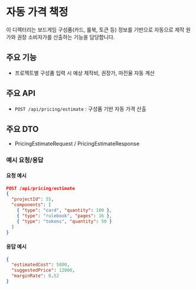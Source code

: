 # 자동 가격 책정

이 디렉터리는 보드게임 구성품(카드, 룰북, 토큰 등) 정보를 기반으로 자동으로 제작 원가와 권장 소비자가를 산출하는 기능을 담당합니다.

## 주요 기능
- 프로젝트별 구성품 입력 시 예상 제작비, 권장가, 마진율 자동 계산

## 주요 API
- `POST /api/pricing/estimate` : 구성품 기반 자동 가격 산출

## 주요 DTO
- PricingEstimateRequest / PricingEstimateResponse

### 예시 요청/응답

#### 요청 예시
```json
POST /api/pricing/estimate
{
  "projectId": 55,
  "components": [
    { "type": "card", "quantity": 100 },
    { "type": "rulebook", "pages": 16 },
    { "type": "tokens", "quantity": 50 }
  ]
}
```
#### 응답 예시
```json
{
  "estimatedCost": 5800,
  "suggestedPrice": 12000,
  "marginRate": 0.52
}
```